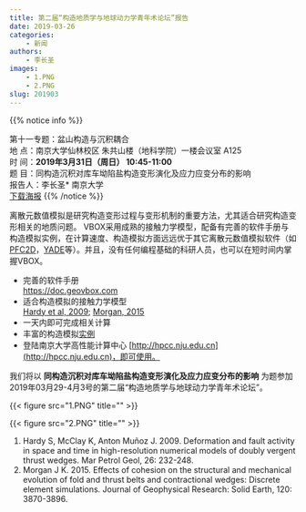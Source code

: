 ```yaml
---
title: 第二届“构造地质学与地球动力学青年术论坛”报告
date: 2019-03-26
categories:
    - 新闻
authors:
    - 李长圣
images:
    - 1.PNG
    - 2.PNG
slug: 201903
---
```


{{% notice info %}}
  
第十一专题：盆山构造与沉积耦合  
地  点：南京大学仙林校区 朱共山楼（地科学院）一楼会议室 A125  
时  间：**2019年3月31日（周日） 10:45-11:00**  
题  目：同构造沉积对库车坳陷盐构造变形演化及应力应变分布的影响  
报告人：李长圣* 南京大学  
[下载海报](vbox概览20190326.pdf)
{{% /notice %}}

离散元数值模拟是研究构造变形过程与变形机制的重要方法，尤其适合研究构造变形相关的地质问题。
VBOX采用成熟的接触力学模型，配备有完善的软件手册与构造模拟实例，在计算速度、构造模拟方面远远优于其它离散元数值模拟软件（如[PFC2D](https://www.itascacg.com/software/pfc)，[YADE](https://yade-dev.gitlab.io/trunk/)等）。并且，没有任何编程基础的科研人员，也可以在短时间内掌握VBOX。

- 完善的软件手册  
     https://doc.geovbox.com
- 适合构造模拟的接触力学模型  
  [Hardy et al, 2009](http://pdfs.semanticscholar.org/9d92/6eda2b7a1e31b35c451c503bcd95dfe7c877.pdf); [Morgan, 2015](http://scholarship.rice.edu/bitstream/1911/80855/1/jgrb51133.pdf)
- 一天内即可完成相关计算
- 丰富的构造模拟[实例](/gallery/)
- 登陆南京大学高性能计算中心 [http://hpcc.nju.edu.cn](http://hpcc.nju.edu.cn)，即可使用。


我们将以 **同构造沉积对库车坳陷盐构造变形演化及应力应变分布的影响** 为题参加2019年03月29-4月3号的第二届“构造地质学与地球动力学青年术论坛”。



{{< figure src="1.PNG" title=""  >}}

{{< figure src="2.PNG" title=""  >}}

1. Hardy S, McClay K, Anton Muñoz J. 2009. Deformation and fault activity in space and time in high-resolution numerical models of doubly vergent thrust wedges. Mar Petrol Geol, 26: 232-248.
2. Morgan J K. 2015. Effects of cohesion on the structural and mechanical evolution of fold and thrust belts and contractional wedges: Discrete element simulations. Journal of Geophysical Research: Solid Earth, 120: 3870-3896.

